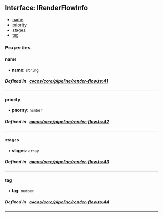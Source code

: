 ## Interface: IRenderFlowInfo

- [name](#name)
- [priority](#priority)
- [stages](#stages)
- [tag](#tag)

### Properties

#### name

<div style="margin-left: 10px;">


• **name**: ``string``

</div>


##### Defined in &nbsp;   [cocos/core/pipeline/render-flow.ts:41](https://github.com/cocos-creator/engine/blob/c7bf6b8a9/cocos/core/pipeline/render-flow.ts#L41)&nbsp;

___
#### priority

<div style="margin-left: 10px;">


• **priority**: ``number``

</div>


##### Defined in &nbsp;   [cocos/core/pipeline/render-flow.ts:42](https://github.com/cocos-creator/engine/blob/c7bf6b8a9/cocos/core/pipeline/render-flow.ts#L42)&nbsp;

___
#### stages

<div style="margin-left: 10px;">


• **stages**: ``array``

</div>


##### Defined in &nbsp;   [cocos/core/pipeline/render-flow.ts:43](https://github.com/cocos-creator/engine/blob/c7bf6b8a9/cocos/core/pipeline/render-flow.ts#L43)&nbsp;

___
#### tag

<div style="margin-left: 10px;">


• **tag**: ``number``

</div>


##### Defined in &nbsp;   [cocos/core/pipeline/render-flow.ts:44](https://github.com/cocos-creator/engine/blob/c7bf6b8a9/cocos/core/pipeline/render-flow.ts#L44)&nbsp;

___

